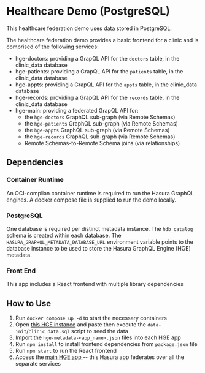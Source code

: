 # Healthcare Demo (PostgreSQL)
This healthcare federation demo uses data stored in PostgreSQL.

The healthcare federation demo provides a basic frontend for a clinic
and is comprised of the following services:
- hge-doctors: providing a GrapQL API for the `doctors` table, in the clinic_data database
- hge-patients: providing a GrapQL API for the `patients` table, in the clinic_data database
- hge-appts: providing a GrapQL API for the `appts` table, in the clinic_data database
- hge-records: providing a GrapQL API for the `records` table, in the clinic_data database
- hge-main: providing a federated GrapQL API for:
    - the `hge-doctors` GraphQL sub-graph (via Remote Schemas)
    - the `hge-patients` GraphQL sub-graph (via Remote Schemas)
    - the `hge-appts` GraphQL sub-graph (via Remote Schemas)
    - the `hge-records` GraphQL sub-graph (via Remote Schemas)
    - Remote Schemas-to-Remote Schema joins (via relationships)

## Dependencies
### Container Runtime 
An OCI-complian container runtime is required to run the Hasura GraphQL engines.
A docker compose file is supplied to run the demo locally.
### PostgreSQL
One database is required per distinct metadata instance. The `hdb_catalog` schema is created within each database.
The `HASURA_GRAPHQL_METADATA_DATABASE_URL` environment variable points to the database instance to be used to store the Hasura GraphQL Engine (HGE) metadata.
### Front End
This app includes a React frontend with multiple library dependencies

## How to Use
1. Run `docker compose up -d` to start the necessary containers
2. Open [this HGE instance](http://localhost:8021/console/data/sql) and paste then execute the `data-init`/`clinic_data.sql` script to seed the data
3. Import the `hge-metadata-<app_name>.json` files into each HGE app
4. Run `npm install` to install frontend dependencies from `package.json` file
5. Run `npm start` to run the React frontend
6. Access the [main HGE app ](http://localhost:8020/console`) -- this Hasura app federates over all the separate services